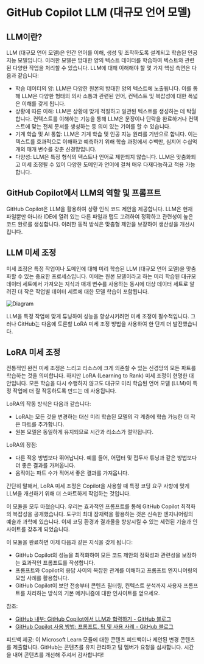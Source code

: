 # GitHub Copilot LLM (대규모 언어 모델)

## LLM이란?

LLM (대규모 언어 모델)은 인간 언어를 이해, 생성 및 조작하도록 설계되고 학습된 인공 지능 모델입니다. 이러한 모델은 방대한 양의 텍스트 데이터를 학습하여 텍스트와 관련된 다양한 작업을 처리할 수 있습니다. LLM에 대해 이해해야 할 몇 가지 핵심 측면은 다음과 같습니다:

- 학습 데이터의 양: LLM은 다양한 원본의 방대한 양의 텍스트에 노출됩니다. 이를 통해 LLM은 다양한 형태의 의사 소통과 관련된 언어, 컨텍스트 및 복잡성에 대한 폭넓은 이해를 갖게 됩니다.
- 상황에 따른 이해: LLM은 상황에 맞게 적절하고 일관된 텍스트를 생성하는 데 탁월합니다. 컨텍스트를 이해하는 기능을 통해 LLM은 문장이나 단락을 완료하거나 컨텍스트에 맞는 전체 문서를 생성하는 등 의미 있는 기여를 할 수 있습니다.
- 기계 학습 및 AI 통합: LLM은 기계 학습 및 인공 지능 원리를 기반으로 합니다. 이는 텍스트를 효과적으로 이해하고 예측하기 위해 학습 과정에서 수백만, 심지어 수십억 개의 매개 변수를 갖춘 신경망입니다.
- 다양성: LLM은 특정 형식의 텍스트나 언어로 제한되지 않습니다. LLM은 맞춤화되고 미세 조정될 수 있어 다양한 도메인과 언어에 걸쳐 매우 다재다능하고 적용 가능합니다.

## GitHub Copilot에서 LLM의 역할 및 프롬프트
GitHub Copilot은 LLM을 활용하여 상황 인식 코드 제안을 제공합니다. LLM은 현재 파일뿐만 아니라 IDE에 열려 있는 다른 파일과 탭도 고려하여 정확하고 관련성이 높은 코드 완료를 생성합니다. 이러한 동적 방식은 맞춤형 제안을 보장하여 생산성을 개선시킵니다.

## LLM 미세 조정
미세 조정은 특정 작업이나 도메인에 대해 미리 학습된 LLM (대규모 언어 모델)을 맞춤화할 수 있는 중요한 프로세스입니다. 이에는 원본 모델이라고 하는 미리 학습된 대규모 데이터 세트에서 가져오는 지식과 매개 변수를 사용하는 동시에 대상 데이터 세트로 알려진 더 작은 작업별 데이터 세트에 대한 모델 학습이 포함됩니다.

![Diagram](https://learn.microsoft.com/ko-kr/training/github/introduction-prompt-engineering-with-github-copilot/media/4-fine-tune-in-large-language-models-diagram.png)

LLM을 특정 작업에 맞게 튜닝하여 성능을 향상시키려면 미세 조정이 필수적입니다. 그러나 GitHub는 다음에 토론할 LoRA 미세 조정 방법을 사용하여 한 단계 더 발전했습니다.

## LoRA 미세 조정

전통적인 완전 미세 조정은 느리고 리소스에 크게 의존할 수 있는 신경망의 모든 파트를 학습하는 것을 의미합니다. 하지만 LoRA (Learning to Rank) 미세 조정이 현명한 대안입니다. 모든 학습을 다시 수행하지 않고도 대규모 미리 학습된 언어 모델 (LLM)이 특정 작업에 더 잘 작동하도록 만드는 데 사용됩니다.

LoRA의 작동 방식은 다음과 같습니다:

- LoRA는 모든 것을 변경하는 대신 미리 학습된 모델의 각 계층에 학습 가능한 더 작은 파트를 추가합니다.
- 원본 모델은 동일하게 유지되므로 시간과 리소스가 절약됩니다.

LoRA의 장점:

- 다른 적응 방법보다 뛰어납니다. 예를 들어, 어댑터 및 접두사 튜닝과 같은 방법보다 더 좋은 결과를 가져옵니다.
- 움직이는 파트 수가 적어서 좋은 결과를 가져옵니다.

간단히 말해서, LoRA 미세 조정은 Copilot을 사용할 때 특정 코딩 요구 사항에 맞게 LLM을 개선하기 위해 더 스마트하게 작업하는 것입니다.

이 모듈을 모두 마쳤습니다. 우리는 효과적인 프롬프트를 통해 GitHub Copilot 최적화의 복잡성을 공개했습니다. 도구의 최대 잠재력을 활용하는 것은 신속한 엔지니어링의 예술과 과학에 있습니다. 이제 코딩 환경과 결과물을 향상시킬 수 있는 세련된 기술과 인사이트를 갖추게 되었습니다.

이 모듈을 완료하면 이제 다음과 같은 지식을 갖게 됩니다:

- GitHub Copilot의 성능을 최적화하여 모든 코드 제안의 정확성과 관련성을 보장하는 효과적인 프롬프트를 작성합니다.
- 프롬프트와 Copilot의 응답 사이의 복잡한 관계를 이해하고 프롬프트 엔지니어링의 모범 사례를 활용합니다.
- GitHub Copilot이 보안 전송부터 콘텐츠 필터링, 컨텍스트 분석까지 사용자 프롬프트를 처리하는 방식의 기본 메커니즘에 대한 인사이트를 얻으세요.

참조:
- [GitHub 내부: GitHub Copilot에서 LLM과 협력하기 - GitHub 블로그](https://github.blog/ko/2021-06-29-collaborating-with-llms-in-github-copilot/)
- [GitHub Copilot 사용 방법: 프롬프트, 팁 및 사용 사례 - GitHub 블로그](https://github.blog/ko/2021-06-29-how-to-use-github-copilot-prompts-tips-and-use-cases/)

피드백 제공:
이 Microsoft Learn 모듈에 대한 콘텐츠 피드백이나 제안된 변경 콘텐츠를 제출합니다. GitHub는 콘텐츠를 유지 관리하고 팀 멤버가 요청을 심사합니다. 시간을 내어 콘텐츠를 개선해 주셔서 감사합니다!